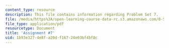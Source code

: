 ```yaml
---
content_type: resource
description: This file contains information regarding Problem Set 7.
file: /media/https%3A/open-learning-course-data-rc.s3.amazonaws.com/8-592j-statistical-physics-in-biology-spring-2011/1b93e3274e8fa20df16724e03bf4bf8c_MIT8_592JS11_PS7.pdf
file_type: application/pdf
resourcetype: Document
title: 'Assignment #7'
uid: 1b93e327-4e8f-a20d-f167-24e03bf4bf8c
---
```


